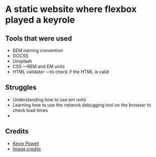 # A static website where flexbox played a keyrole

## Tools that were used

- BEM naming convention
- OOCSS
- Unsplash 
- CSS —REM and EM units
- HTML validator —to check if the HTML is valid

## Struggles
- Understanding how to use em units
- Learning how to use the network debugging tool on the browser to check load times
- 


## Credits
- [Kevin Powell ](https://www.kevinpowell.co)
- [Image credits ](https://unsplash.com/@erondu)



